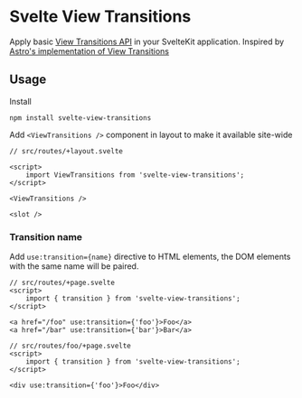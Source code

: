 # Svelte View Transitions

Apply basic [View Transitions API](https://developer.mozilla.org/en-US/docs/Web/API/View_Transitions_API) in your SvelteKit application. Inspired by [Astro's implementation of View Transitions](https://docs.astro.build/en/guides/view-transitions)

## Usage

Install

```shell
npm install svelte-view-transitions
```

Add `<ViewTransitions />` component in layout to make it available site-wide

```svelte
// src/routes/+layout.svelte

<script>
	import ViewTransitions from 'svelte-view-transitions';
</script>

<ViewTransitions />

<slot />
```

### Transition name

Add `use:transition={name}` directive to HTML elements, the DOM elements with the same name will be paired.

```svelte
// src/routes/+page.svelte
<script>
	import { transition } from 'svelte-view-transitions';
</script>

<a href="/foo" use:transition={'foo'}>Foo</a>
<a href="/bar" use:transition={'bar'}>Bar</a>

// src/routes/foo/+page.svelte
<script>
	import { transition } from 'svelte-view-transitions';
</script>

<div use:transition={'foo'}>Foo</div>
```

